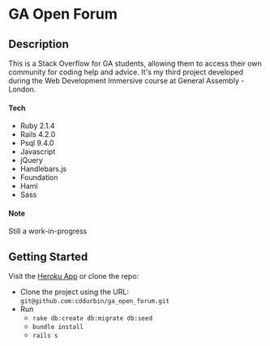 # GA Open Forum

## Description

This is a Stack Overflow for GA students, allowing them to access their own community for coding help and advice. It's my third project developed during the Web Development Immersive course at General Assembly - London.

#### Tech

- Ruby 2.1.4
- Rails 4.2.0
- Psql 9.4.0
- Javascript
- jQuery
- Handlebars.js
- Foundation
- Haml
- Sass

#### Note

Still a work-in-progress

## Getting Started

Visit the [Heroku App](http://ga-openforum.herokuapp.com/) or clone the repo:

- Clone the project using the URL: ```git@github.com:cddurbin/ga_open_forum.git```
- Run
  * ```rake db:create db:migrate db:seed```
  * ```bundle install```
  * ```rails s```


